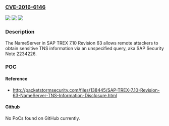 ### [CVE-2016-6146](https://cve.mitre.org/cgi-bin/cvename.cgi?name=CVE-2016-6146)
![](https://img.shields.io/static/v1?label=Product&message=n%2Fa&color=blue)
![](https://img.shields.io/static/v1?label=Version&message=n%2Fa&color=blue)
![](https://img.shields.io/static/v1?label=Vulnerability&message=n%2Fa&color=brighgreen)

### Description

The NameServer in SAP TREX 7.10 Revision 63 allows remote attackers to obtain sensitive TNS information via an unspecified query, aka SAP Security Note 2234226.

### POC

#### Reference
- http://packetstormsecurity.com/files/138445/SAP-TREX-7.10-Revision-63-NameServer-TNS-Information-Disclosure.html

#### Github
No PoCs found on GitHub currently.

